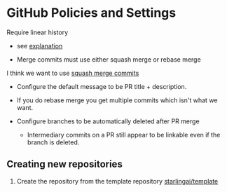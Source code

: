 # GitHub Policies and Settings

Require linear history 

* see [explanation](https://docs.github.com/en/repositories/configuring-branches-and-merges-in-your-repository/defining-the-mergeability-of-pull-requests/about-protected-branches)

* Merge commits must use either squash merge or rebase merge

I think we want to use [squash merge commits](https://docs.github.com/en/repositories/configuring-branches-and-merges-in-your-repository/defining-the-mergeability-of-pull-requests/about-protected-branches)

* Configure the default message to be PR title + description.

* If you do rebase merge you get multiple commits which isn't what we want.

* Configure branches to be automatically deleted after PR merge
  * Intermediary commits on a PR still appear to be linkable even if the branch is deleted.


## Creating new repositories

1. Create the repository from the template repository [starlingai/template](https://github.com/starlingai/template)
